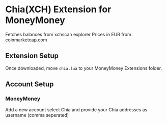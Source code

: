 # Chia(XCH) Extension for MoneyMoney


Fetches balances from xchscan explorer
Prices in EUR from coinmarketcap.com


## Extension Setup

Once downloaded, move `chia.lua` to your MoneyMoney Extensions folder.

## Account Setup

### MoneyMoney

Add a new account select Chia and provide your Chia addresses as username (comma seperated)
